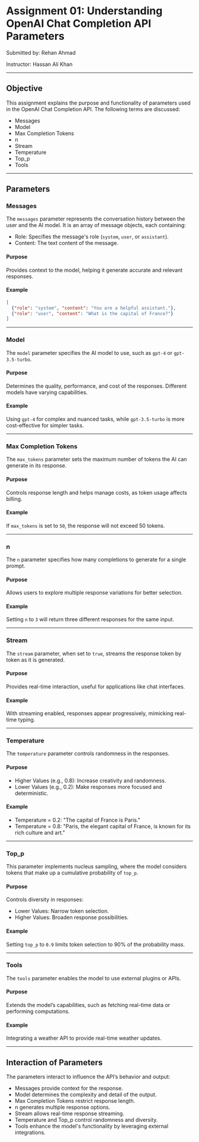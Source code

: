 # Assignment 01: Understanding OpenAI Chat Completion API Parameters

Submitted by: Rehan Ahmad

Instructor: Hassan Ali Khan  

---

## Objective
This assignment explains the purpose and functionality of parameters used in the OpenAI Chat Completion API. The following terms are discussed:
- Messages
- Model
- Max Completion Tokens
- n
- Stream
- Temperature
- Top_p
- Tools

---

## Parameters

### Messages
The `messages` parameter represents the conversation history between the user and the AI model. It is an array of message objects, each containing:
- Role: Specifies the message's role (`system`, `user`, or `assistant`).
- Content: The text content of the message.

#### Purpose
Provides context to the model, helping it generate accurate and relevant responses.

#### Example
```json
[
  {"role": "system", "content": "You are a helpful assistant."},
  {"role": "user", "content": "What is the capital of France?"}
]
```

---

### Model
The `model` parameter specifies the AI model to use, such as `gpt-4` or `gpt-3.5-turbo`.

#### Purpose
Determines the quality, performance, and cost of the responses. Different models have varying capabilities.

#### Example
Using `gpt-4` for complex and nuanced tasks, while `gpt-3.5-turbo` is more cost-effective for simpler tasks.

---

### Max Completion Tokens
The `max_tokens` parameter sets the maximum number of tokens the AI can generate in its response.

#### Purpose
Controls response length and helps manage costs, as token usage affects billing.

#### Example
If `max_tokens` is set to `50`, the response will not exceed 50 tokens.

---

### n
The `n` parameter specifies how many completions to generate for a single prompt.

#### Purpose
Allows users to explore multiple response variations for better selection.

#### Example
Setting `n` to `3` will return three different responses for the same input.

---

### Stream
The `stream` parameter, when set to `true`, streams the response token by token as it is generated.

#### Purpose
Provides real-time interaction, useful for applications like chat interfaces.

#### Example
With streaming enabled, responses appear progressively, mimicking real-time typing.

---

### Temperature
The `temperature` parameter controls randomness in the responses.

#### Purpose
- Higher Values (e.g., 0.8): Increase creativity and randomness.
- Lower Values (e.g., 0.2): Make responses more focused and deterministic.

#### Example
- Temperature = 0.2: "The capital of France is Paris."
- Temperature = 0.8: "Paris, the elegant capital of France, is known for its rich culture and art."

---

### Top_p
This parameter implements nucleus sampling, where the model considers tokens that make up a cumulative probability of `top_p`.

#### Purpose
Controls diversity in responses:
- Lower Values: Narrow token selection.
- Higher Values: Broaden response possibilities.

#### Example
Setting `top_p` to `0.9` limits token selection to 90% of the probability mass.

---

### Tools
The `tools` parameter enables the model to use external plugins or APIs.

#### Purpose
Extends the model’s capabilities, such as fetching real-time data or performing computations.

#### Example
Integrating a weather API to provide real-time weather updates.

---

## Interaction of Parameters
The parameters interact to influence the API’s behavior and output:
- Messages provide context for the response.
- Model determines the complexity and detail of the output.
- Max Completion Tokens restrict response length.
- n generates multiple response options.
- Stream allows real-time response streaming.
- Temperature and Top_p control randomness and diversity.
- Tools enhance the model's functionality by leveraging external integrations.


